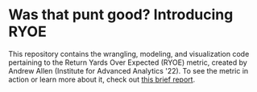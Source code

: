# Was that punt good? Introducing RYOE

This repository contains the wrangling, modeling, and visualization code pertaining to the Return Yards Over Expected (RYOE) metric, created by Andrew Allen (Institute for Advanced Analytics '22). To see the metric in action or learn more about it, check out [this brief report](apallen42.github.io).
